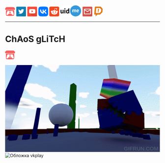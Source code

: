 [![Itch.io](/Resources/itchio.png)](https://antoniomoder.itch.io)
[![Twitter](/Resources/twitter.png)](https://twitter.com/AntonioModer)
[![YouTube](/Resources/youtube.png)](https://youtube.com/@AntonioModer)
[![VK](/Resources/vk.png)](https://vk.com/antoniomodergamedev)
[![Reddit](/Resources/reddit.png)](https://www.reddit.com/user/AntonioModer)
[![uid.me](/Resources/uid.me_logo-black.png)](http://uid.me/antoniomoder)
[![Mail](/Resources/email.png)](mailto:mant.base@yandex.by)
[![DA](/Resources/DA_Alert_Color.png)](https://www.donationalerts.com/r/antoniomoder)

___

# ChAoS gLiTcH

[![Itchio](/Resources/itchio.png)](https://antoniomoder.itch.io/chaosglitch)

![ChAoS gLiTcH gif](/Resources/ChAoSgLiTcH/6c7fc0d1b6bf4c1b992b67447a48d096.gif)
![Обложка vkplay](https://github.com/AntonioModer/antoniomoder.github.io/assets/3039538/548fd5e9-e4ce-4a14-aed6-9b4d2c8c75a9)
